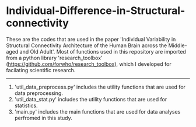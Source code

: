 # Individual-Difference-in-Structural-connectivity

These are the codes that are used in the paper 'Individual Variability in Structural Connectivity Architecture of the Human Brain across the Middle-aged and Old Adult'. Most of functions used in this repository are imported from a python library 'research_toolbox' (https://github.com/forwho/research_toolbox), which I developed for facilating scientific research.

---

1. 'util_data_preprocess.py' includes the utility functions that are used for data preprocessing.
2. 'util_data_stat.py' includes the utility functions that are used for statistics.
3. 'main.py' includes the main functions that are used for data analyses perfromed in this study. 